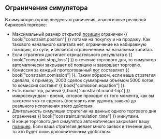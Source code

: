## Ограничения симулятора

В симуляторе торгов введены ограничения, аналогичные реальной биржевой торговле:

- Максимальный размер открытой [позиции](terms.md#position) ограничен {{ book["constraint.position"] }} лотами на покупку и на продажу.
  Как такового начального капитала нет, ограничение на набираемую позицию, по сути, и является ограничением на начальный капитал.
- Если стратегия достигает отрицательного результата в {{ book["constraint.stop_loss"] }} в течение торгового дня, то симулятор автоматически закрывает её позицию и завершает торговлю.
- Комиссия за каждый проторгованный [лот](/terms.md#lot) составляет {{ book["constraint.comission"] }}.
  Таким образом, если ваша стратегия сделала, к примеру, 2000 сделок суммарным объёмом 5000 лотов, то комиссия составит {{ book["comission.equation"] }}.
- Есть round-trip, равный {{ book["constraint.round-trip"] }} микросекундам - время, которое проходит от того момента, как вы захотели что-то сделать (поставить или удалить заявку) до реального исполнения этого действия.
- Длительность симуляции стратегии на данных одного торгового дня ограничена {{ book["constraint.simulation_time"] }} минутами.
- В конце торгового дня симулятор автоматически закрывает вашу [позицию](/terms.md#position).
  Если ваша стратегия делает много заявок в течение дня, то это будет лишь дополнительным удобством.
